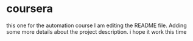 # coursera
this one for the automation course 
I am editing the README file. Adding some more details about the project description.
i hope it work this time
